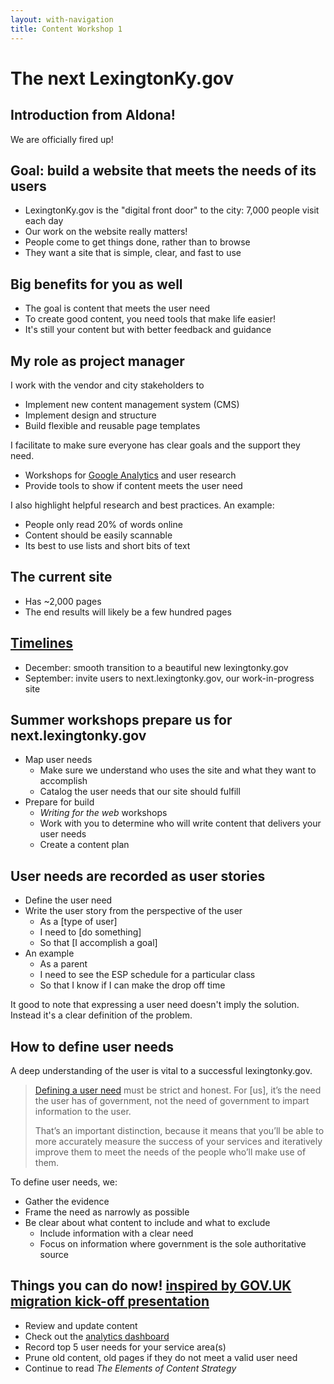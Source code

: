 ```yaml
---
layout: with-navigation
title: Content Workshop 1
---
```


# The next LexingtonKy.gov

## Introduction from Aldona!

We are officially fired up!

## Goal: build a website that meets the needs of its users

* LexingtonKy.gov is the "digital front door" to the city: 7,000 people visit each day
* Our work on the website really matters!
* People come to get things done, rather than to browse
* They want a site that is simple, clear, and fast to use

## Big benefits for you as well

* The goal is content that meets the user need
* To create good content, you need tools that make life easier!
* It's still your content but with better feedback and guidance

## My role as project manager

I work with the vendor and city stakeholders to

* Implement new content management system (CMS)
* Implement design and structure
* Build flexible and reusable page templates

I facilitate to make sure everyone has clear goals and the support they need.

* Workshops for [Google Analytics](http://lexingtonky-visitors.herokuapp.com/) and user research
* Provide tools to show if content meets the user need

I also highlight helpful research and best practices. An example:

* People only read 20% of words online
* Content should be easily scannable
* Its best to use lists and short bits of text

## The current site

* Has ~2,000 pages
* The end results will likely be a few hundred pages

## [Timelines](content-migration-plan)

* December: smooth transition to a beautiful new lexingtonky.gov
* September: invite users to next.lexingtonky.gov, our work-in-progress site

## Summer workshops prepare us for next.lexingtonky.gov

- Map user needs
  * Make sure we understand who uses the site and what they want to accomplish
  * Catalog the user needs that our site should fulfill
- Prepare for build
  * _Writing for the web_ workshops
  * Work with you to determine who will write content that delivers your user needs
  * Create a content plan

## User needs are recorded as user stories

- Define the user need
- Write the user story from the perspective of the user
  * As a [type of user]
  * I need to [do something]
  * So that [I accomplish a goal]
- An example
  * As a parent
  * I need to see the ESP schedule for a particular class
  * So that I know if I can make the drop off time

It good to note that expressing a user need doesn't imply the solution. Instead it's a clear definition of the problem.

## How to define user needs

A deep understanding of the user is vital to a successful lexingtonky.gov.

> [Defining a user need](https://www.gov.uk/service-manual/user-centred-design/user-needs.html#defining-user-needs) must be strict and honest. For [us], it’s the need the user has of government, not the need of government to impart information to the user.
>
> That’s an important distinction, because it means that you’ll be able to more accurately measure the success of your services and iteratively improve them to meet the needs of the people who’ll make use of them.

To define user needs, we:

* Gather the evidence
* Frame the need as narrowly as possible
* Be clear about what content to include and what to exclude
  * Include information with a clear need
  * Focus on information where government is the sole authoritative source

## Things you can do now! [inspired by GOV.UK migration kick-off presentation](https://www.gov.uk/government/uploads/system/uploads/attachment_data/file/292634/GOV.UK_Transition_Workshop_17Mar14.pptx)

* Review and update content
* Check out the [analytics dashboard](http://lexingtonky-visitors.herokuapp.com/)
* Record top 5 user needs for your service area(s)
* Prune old content, old pages if they do not meet a valid user need
* Continue to read _The Elements of Content Strategy_
